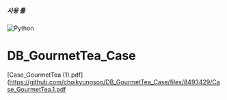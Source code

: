 <h5>사용 툴</h5>
<img alt="Python" src ="https://img.shields.io/badge/Microsoft Access-A4373A.svg?&style=for-the-badge&logo=Microsoft Access&logoColor=red"/>

# DB_GourmetTea_Case

[Case_GourmetTea (1).pdf](https://github.com/choikyungsoo/DB_GourmetTea_Case/files/8493429/Case_GourmetTea.1.pdf
